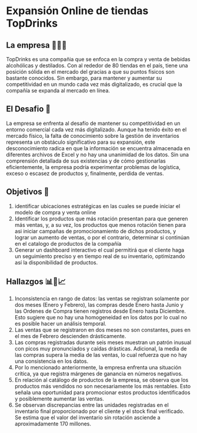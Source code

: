 # Expansión Online de tiendas TopDrinks


<h2>La empresa 🍻🍾🍺</h2>  

TopDrinks es una compañia que se enfoca en la compra y venta de bebidas alcohólicas y destilados. Con al rededor de 80 tiendas en el país, tiene una posición sólida en el mercado del gracias a que su puntos fisicos son bastante conocidos. Sin embargo, para mantener y aumentar su competitividad en un mundo cada vez más digitalizado, es crucial que la compañía se expanda al mercado en línea.

<h2>El Desafio 🚀</h2>   

La empresa se enfrenta al desafío de mantener su competitividad en un entorno comercial cada vez más digitalizado. Aunque ha tenido éxito en el mercado físico, la falta de conocimiento sobre la gestión de inventarios representa un obstáculo significativo para su expansión, este desconocimiento radica en que la información se encuentra almacenada en diferentes archivos de Excel y no hay una unanimidad de los datos. 
Sin una comprensión detallada de sus existencias y de cómo gestionarlas eficientemente, la empresa podría experimentar problemas de logística, exceso o escasez de productos y, finalmente, perdida de ventas.

<h2>Objetivos 🎯</h2> 

1.	identificar ubicaciones estratégicas en las cuales se puede iniciar el modelo de compra y venta online 
2.	Identificar los productos que más rotación presentan para que generen más ventas, y, a su vez, los productos que menos rotación tienen para asi iniciar campañas de promocionamiento de dichos productos, y lograr un aumento de ventas, o por el contrario, determinar si continúan en el catalogo de productos de la compañía
3.	Generar un dashboard interactivo el cual permitirá que el cliente haga un seguimiento preciso y en tiempo real de su inventario, optimizando así la disponibilidad de productos.


<h2>Hallazgos 📊📄📈</h2> 

1. Inconsistencia en rango de datos: las ventas se registran solamente por dos meses (Enero y Febrero), las compras desde Enero hasta Junio y las Ordenes de Compra tienen registros desde Enero hasta Diciembre. Esto sugiere que no hay una homogeneidad en los datos por lo cual no es posible hacer un análisis temporal.
2. Las ventas que se registraron en dos meses no son constantes, pues en el mes de Febrero descienden drásticamente.
3. Las compras registradas durante seis meses muestran un patrón inusual con picos muy pronunciados y caídas drásticas. Adicional, la media de las compras supera la media de las ventas, lo cual refuerza que no hay una consistencia en los datos.
4. Por lo mencionado anteriormente, la empresa enfrenta una situación crítica, ya que registra márgenes de ganancia en números negativos.
5. En relación al catálogo de productos de la empresa, se observa que los productos más vendidos no son necesariamente los más rentables. Esto señala una oportunidad para promocionar estos productos identificados y posiblemente aumentar las ventas.
6. Se observan discrepancias entre las unidades registradas en el inventario final proporcionado por el cliente y el stock final verificado. Se estima que el valor del inventario sin rotación asciende a aproximadamente 170 millones.

